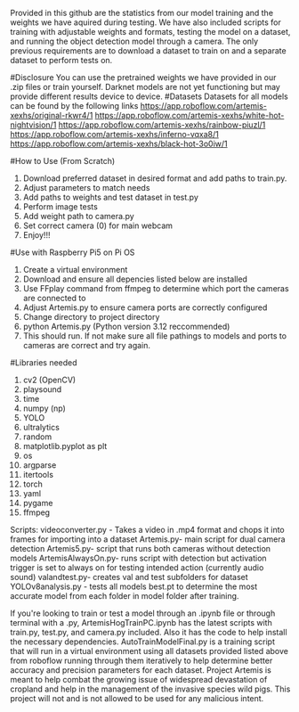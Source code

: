 Provided in this github are the statistics from our model training and the weights we have aquired during testing. We have also included scripts for training with adjustable weights and formats, testing the model on a dataset, and running the object detection model through a camera. The only previous requirements are to download a dataset to train on and a separate dataset to perform tests on. 

#Disclosure
You can use the pretrained weights we have provided in our .zip files or train yourself. Darknet models are not yet functioning but may provide different results device to device. 
#Datasets
Datasets for all models can be found by the following links
https://app.roboflow.com/artemis-xexhs/original-rkwr4/1
https://app.roboflow.com/artemis-xexhs/white-hot-nightvision/1
https://app.roboflow.com/artemis-xexhs/rainbow-piuzl/1
https://app.roboflow.com/artemis-xexhs/inferno-vqxa8/1
https://app.roboflow.com/artemis-xexhs/black-hot-3o0iw/1

#How to Use (From Scratch)
1. Download preferred dataset in desired format and add paths to train.py.
2. Adjust parameters to match needs
3. Add paths to weights and test dataset in test.py
4. Perform image tests
5. Add weight path to camera.py
6. Set correct camera (0) for main webcam
7. Enjoy!!!

#Use with Raspberry Pi5 on Pi OS
1. Create a virtual environment
2. Download and ensure all depencies listed below are installed
3. Use FFplay command from ffmpeg to determine which port the cameras are connected to
4. Adjust Artemis.py to ensure camera ports are correctly configured
5. Change directory to project directory
6. python Artemis.py (Python version 3.12 reccommended)
7. This should run. If not make sure all file pathings to models and ports to cameras are correct and try again. 

#Libraries needed
1. cv2 (OpenCV)
2. playsound
3. time
4. numpy (np)
5. YOLO
6. ultralytics
7. random
8. matplotlib.pyplot as plt
9. os
10. argparse
11. itertools
12. torch
13. yaml
14. pygame
15. ffmpeg


Scripts:
videoconverter.py - Takes a video in .mp4 format and chops it into frames for importing into a dataset
Artemis.py- main script for dual camera detection
Artemis5.py- script that runs both cameras without detection models
ArtemisAlwaysOn.py- runs script with detection but activation trigger is set to always on for testing intended action (currently audio sound)
valandtest.py- creates val and test subfolders for dataset
YOLOv8analysis.py - tests all models best.pt to determine the most accurate model from each folder in model folder after training. 

If you're looking to train or test a model through an .ipynb file or through terminal with a .py, ArtemisHogTrainPC.ipynb has the latest scripts with train.py, test.py, and camera.py included. Also it has the code to help install the necessary dependencies. AutoTrainModelFinal.py is a training script that will run in a virtual environment using all datasets provided listed above from roboflow running through them iteratively to help determine better accuracy and precision parameters for each dataset. Project Artemis is meant to help combat the growing issue of widespread devastation of cropland and help in the management of the invasive species wild pigs. This project will not and is not allowed to be used for any malicious intent. 
